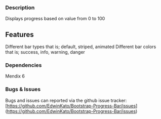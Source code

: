 ### Description

Displays progress based on value from 0 to 100

## Features

Different bar types that is; default, striped, animated 
Different bar colors that is; success, info, warning, danger

### Dependencies

Mendix 6

### Bugs & Issues

Bugs and issues can reported via the github issue tracker:
[https://github.com/EdwinKato/Bootstrap-Progress-Bar/issues] (https://github.com/EdwinKato/Bootstrap-Progress-Bar/issues)
